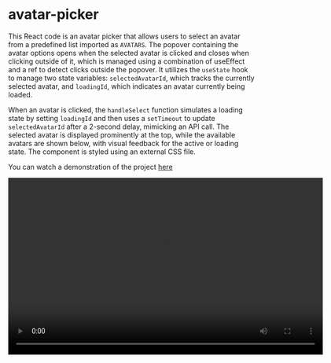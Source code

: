 # avatar-picker

This React code is an avatar picker that allows users to select an avatar from a predefined list imported as `AVATARS`. The popover containing the avatar options opens when the selected avatar is clicked and closes when clicking outside of it, which is managed using a combination of useEffect and a ref to detect clicks outside the popover. It utilizes the `useState` hook to manage two state variables: `selectedAvatarId`, which tracks the currently selected avatar, and `loadingId`, which indicates an avatar currently being loaded.

When an avatar is clicked, the `handleSelect` function simulates a loading state by setting `loadingId` and then uses a `setTimeout` to update `selectedAvatarId` after a 2-second delay, mimicking an API call. The selected avatar is displayed prominently at the top, while the available avatars are shown below, with visual feedback for the active or loading state. The component is styled using an external CSS file.

You can watch a demonstration of the project [here](src/avatar-picker-popover.mp4)

<video width="640" height="360" controls>
  <source src="src/avatar-picker-popover.mp4" type="video/mp4">
  Your browser does not support the video tag.
</video>
